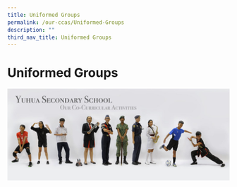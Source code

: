 ```yaml
---
title: Uniformed Groups
permalink: /our-ccas/Uniformed-Groups
description: ""
third_nav_title: Uniformed Groups
---
```

# **Uniformed Groups**

![](/images/ug.jpg)